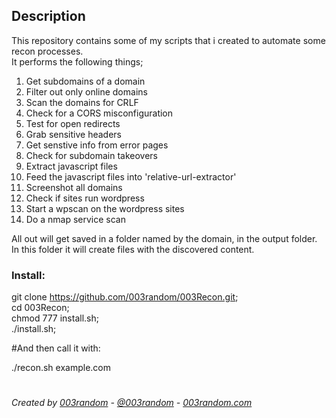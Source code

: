 ## Description

This repository contains some of my scripts that i created to automate some recon processes.  
It performs the following things;  
1. Get subdomains of a domain    
2. Filter out only online domains    
3. Scan the domains for CRLF    
4. Check for a CORS misconfiguration  
5. Test for open redirects  
6. Grab sensitive headers  
7. Get senstive info from error pages  
8. Check for subdomain takeovers  
9. Extract javascript files  
10. Feed the javascript files into 'relative-url-extractor'  
11. Screenshot all domains  
12. Check if sites run wordpress  
13. Start a wpscan on the wordpress sites  
14. Do a nmap service scan  

All out will get saved in a folder named by the domain, in the output folder.   
In this folder it will create files with the discovered content.  

### Install:  
git clone https://github.com/003random/003Recon.git;  
cd 003Recon;  
chmod 777 install.sh;  
./install.sh;  

#And then call it with:  

./recon.sh example.com  
    
# 
*Created by [003random](http://hackerone.com/003random) - [@003random](https://twitter.com/rub003) - [003random.com](https://poc-server.com/blog/)*
